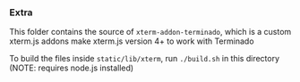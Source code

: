 ### Extra

This folder contains the source of `xterm-addon-terminado`, which is a custom xterm.js addons make xterm.js version 4+ to work with Terminado

To build the files inside `static/lib/xterm`, run `./build.sh` in this directory (NOTE: requires node.js installed)

